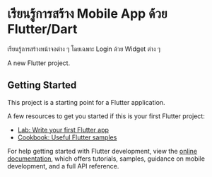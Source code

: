 # เรียนรู้การสร้าง Mobile App ด้วย Flutter/Dart

เรียนรู้การสร้างหน้าจอต่าง ๆ โดยเฉพาะ Login ด้วย Widget ต่าง ๆ
 

A new Flutter project.

## Getting Started

This project is a starting point for a Flutter application.

A few resources to get you started if this is your first Flutter project:

- [Lab: Write your first Flutter app](https://docs.flutter.dev/get-started/codelab)
- [Cookbook: Useful Flutter samples](https://docs.flutter.dev/cookbook)

For help getting started with Flutter development, view the
[online documentation](https://docs.flutter.dev/), which offers tutorials,
samples, guidance on mobile development, and a full API reference.
